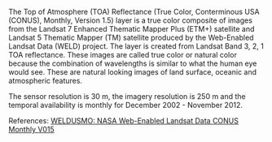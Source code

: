 The Top of Atmosphere (TOA) Reflectance (True Color, Conterminous USA (CONUS), Monthly, Version 1.5) layer is a true color composite of images from the Landsat 7 Enhanced Thematic Mapper Plus (ETM+) satellite and Landsat 5 Thematic Mapper (TM) satellite produced by the Web-Enabled Landsat Data (WELD) project. The layer is created from Landsat Band 3, 2, 1 TOA reflectance. These images are called true color or natural color because the combination of wavelengths is similar to what the human eye would see. These are natural looking images of land surface, oceanic and atmospheric features.

The sensor resolution is 30 m, the imagery resolution is 250 m and the temporal availability is monthly for December 2002 - November 2012.

References: [WELDUSMO: NASA Web-Enabled Landsat Data CONUS Monthly V015](https://lpdaac.usgs.gov/products/weldusmov015/)
